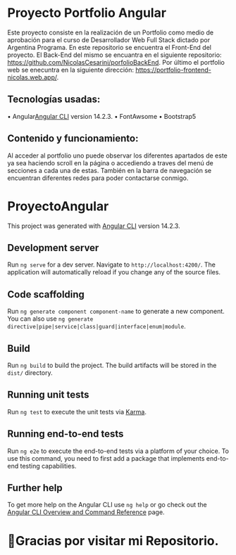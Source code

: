 # Proyecto Portfolio Angular
Este proyecto consiste en la realización de un Portfolio como medio de aprobación para el curso de Desarrollador Web Full Stack dictado por Argentina Programa. En este repositorio se encuentra el Front-End del proyecto. El Back-End del mismo se encuantra en el siguiente repositorio: https://github.com/NicolasCesarini/porfolioBackEnd. Por último el portfolio web se enecuntra en la siguiente dirección: https://portfolio-frontend-nicolas.web.app/.


## Tecnologías usadas:
•	Angular[Angular CLI](https://github.com/angular/angular-cli) version 14.2.3.
•	FontAwsome
•	Bootstrap5


## Contenido y funcionamiento:

Al acceder al portfolio uno puede observar los diferentes apartados de este ya sea haciendo scroll en la página o accediendo a traves del menú de secciones a cada una de estas. También en la barra de navegación se encuentran diferentes redes para poder contactarse conmigo.

# ProyectoAngular

This project was generated with [Angular CLI](https://github.com/angular/angular-cli) version 14.2.3.

## Development server

Run `ng serve` for a dev server. Navigate to `http://localhost:4200/`. The application will automatically reload if you change any of the source files.

## Code scaffolding

Run `ng generate component component-name` to generate a new component. You can also use `ng generate directive|pipe|service|class|guard|interface|enum|module`.

## Build

Run `ng build` to build the project. The build artifacts will be stored in the `dist/` directory.

## Running unit tests

Run `ng test` to execute the unit tests via [Karma](https://karma-runner.github.io).

## Running end-to-end tests

Run `ng e2e` to execute the end-to-end tests via a platform of your choice. To use this command, you need to first add a package that implements end-to-end testing capabilities.

## Further help

To get more help on the Angular CLI use `ng help` or go check out the [Angular CLI Overview and Command Reference](https://angular.io/cli) page.

# :wave:Gracias por visitar mi Repositorio.